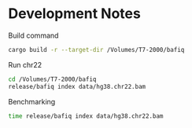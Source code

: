 # Development Notes

Build command
```bash
cargo build -r --target-dir /Volumes/T7-2000/bafiq
```

Run chr22

```bash
cd /Volumes/T7-2000/bafiq
release/bafiq index data/hg38.chr22.bam
```

Benchmarking

```bash
time release/bafiq index data/hg38.chr22.bam
```